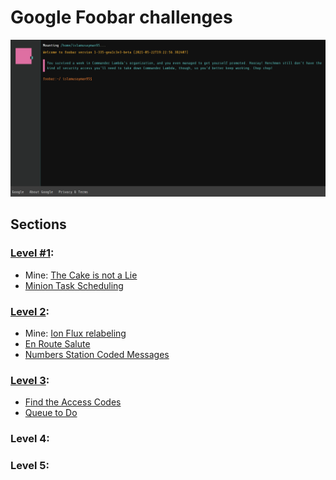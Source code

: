# Google Foobar challenges

![img.png](media/001.PNG)

## Sections

### [Level #1](level_1):

- Mine: [The Cake is not a Lie](level_1/minion_task_scheduling)
- [Minion Task Scheduling](level_1/minion_task_scheduling)

### [Level 2](level_2):

- Mine: [Ion Flux relabeling](level_2/ion_flux_relabeling)
- [En Route Salute](level_2/en_route_salute)
- [Numbers Station Coded Messages](level_2/numbers_station_coded_messages)

### [Level 3](level_3):

- [Find the Access Codes](level_3/find_the_access_codes)
- [Queue to Do](level_3/queue_to_do)

### Level 4:

### Level 5:
